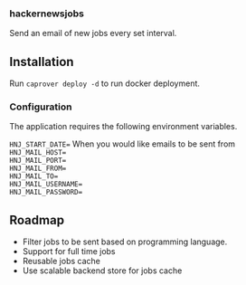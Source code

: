 ### hackernewsjobs
Send an email of new jobs every set interval.

## Installation
Run `caprover deploy -d` to run docker deployment.

### Configuration
The application requires the following environment variables.

`HNJ_START_DATE=` When you would like emails to be sent from  
`HNJ_MAIL_HOST=`   
`HNJ_MAIL_PORT=`   
`HNJ_MAIL_FROM=`   
`HNJ_MAIL_TO=`   
`HNJ_MAIL_USERNAME=`   
`HNJ_MAIL_PASSWORD=`   

## Roadmap
- Filter jobs to be sent based on programming language.
- Support for full time jobs
- Reusable jobs cache
- Use scalable backend store for jobs cache

